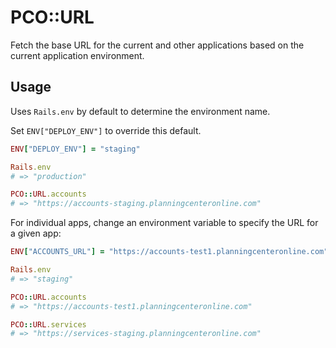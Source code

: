 # PCO::URL

Fetch the base URL for the current and other applications based on the current application environment.

## Usage

Uses `Rails.env` by default to determine the environment name.

Set `ENV["DEPLOY_ENV"]` to override this default.

```ruby
ENV["DEPLOY_ENV"] = "staging"

Rails.env
# => "production"

PCO::URL.accounts
# => "https://accounts-staging.planningcenteronline.com"
```

For individual apps, change an environment variable to specify the URL for a given app:

```ruby
ENV["ACCOUNTS_URL"] = "https://accounts-test1.planningcenteronline.com"

Rails.env
# => "staging"

PCO::URL.accounts
# => "https://accounts-test1.planningcenteronline.com"

PCO::URL.services
# => "https://services-staging.planningcenteronline.com"
```

